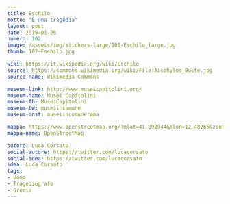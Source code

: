```yaml
---
title: Eschilo
motto: "È una tragedia"
layout: post
date: 2019-01-26
numero: 102
image: /assets/img/stickers-large/101-Eschilo_large.jpg
thumb: 102-Eschilo.jpg

wiki: https://it.wikipedia.org/wiki/Eschilo
source: https://commons.wikimedia.org/wiki/File:Aischylos_Büste.jpg
source-name: Wikimedia Commons

museum-link: http://www.museicapitolini.org/
museum-name: Musei Capitolini
museum-fb: MuseiCapitolini
museum-tw: museiincomune
museum-inst: museiincomuneroma

mappa: https://www.openstreetmap.org/?mlat=41.892944&mlon=12.48265&zoom=15#map=15/41.8929/12.4827
mappa-name: OpenStreetMap

autore: Luca Corsato
social-autore: https://twitter.com/lucacorsato
social-idea: https://twitter.com/lucacorsato
idea: Luca Corsato
tags:
- Uomo
- Tragediografo
- Grecia
---
```

